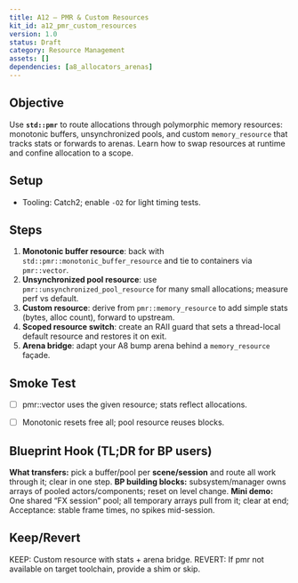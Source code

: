 ```yaml
---
title: A12 — PMR & Custom Resources
kit_id: a12_pmr_custom_resources
version: 1.0
status: Draft
category: Resource Management
assets: []
dependencies: [a8_allocators_arenas]
---
```



## Objective
Use **`std::pmr`** to route allocations through polymorphic memory resources: monotonic buffers, unsynchronized pools, and custom `memory_resource` that tracks stats or forwards to arenas. Learn how to swap resources at runtime and confine allocation to a scope.


## Setup
- Tooling: Catch2; enable `-O2` for light timing tests.


## Steps
1) **Monotonic buffer resource**: back with `std::pmr::monotonic_buffer_resource` and tie to containers via `pmr::vector`.
2) **Unsynchronized pool resource**: use `pmr::unsynchronized_pool_resource` for many small allocations; measure perf vs default.
3) **Custom resource**: derive from `pmr::memory_resource` to add simple stats (bytes, alloc count), forward to upstream.
4) **Scoped resource switch**: create an RAII guard that sets a thread-local default resource and restores it on exit.
5) **Arena bridge**: adapt your A8 bump arena behind a `memory_resource` façade.


## Smoke Test
- [ ] pmr::vector uses the given resource; stats reflect allocations.
- [ ] Monotonic resets free all; pool resource reuses blocks.


## Blueprint Hook (TL;DR for BP users)
**What transfers:** pick a buffer/pool per **scene/session** and route all work through it; clear in one step.
**BP building blocks:** subsystem/manager owns arrays of pooled actors/components; reset on level change.
**Mini demo:** One shared “FX session” pool; all temporary arrays pull from it; clear at end; Acceptance: stable frame times, no spikes mid-session.


## Keep/Revert
KEEP: Custom resource with stats + arena bridge.
REVERT: If pmr not available on target toolchain, provide a shim or skip.